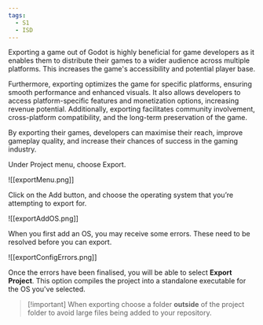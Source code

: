 ```yaml
---
tags:
  - S1
  - ISD
---
```


Exporting a game out of Godot is highly beneficial for game developers as it enables them to distribute their games to a wider audience across multiple platforms. This increases the game's accessibility and potential player base.

Furthermore, exporting optimizes the game for specific platforms, ensuring smooth performance and enhanced visuals. It also allows developers to access platform-specific features and monetization options, increasing revenue potential. Additionally, exporting facilitates community involvement, cross-platform compatibility, and the long-term preservation of the game.

By exporting their games, developers can maximise their reach, improve gameplay quality, and increase their chances of success in the gaming industry.


Under Project menu, choose Export.

  ![[exportMenu.png]]

Click on the Add button, and choose the operating system that you’re attempting to export for.

![[exportAddOS.png]]

When you first add an OS, you may receive some errors. These need to be resolved before you can export.

![[exportConfigErrors.png]]

Once the errors have been finalised, you will be able to select **Export Project**. This option compiles the project into a standalone executable for the OS you've selected.

> [!important] When exporting choose a folder **outside** of the project folder to avoid large files being added to your repository.


